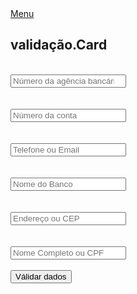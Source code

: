 <!DOCTYPE html>
<html lang="en">
<head>
    <meta charset="UTF-8">
    <meta name="viewport" content="width=device-width, initial-scale=1.0">
    <title>Document</title>
<style>

*{
    padding:0;
    margin:0;
    box-sizing:border-box;
}


#btn{
      position: absolute;
      left: 38%;
      top:50%;
      padding: 11px;
      border-radius: 5px;
      border: none;
      width:70%;
      position: relative;
      left: 16%;
      background: green;
      cursor: pointer;
      color:white;
      padding: 10px;
      user-select:none;
}

#btn:hover{
        background: rgb(71, 231, 71);
}

h2{
    color:green;
    user-select: none;
}

input{
      outline-color:green;
      padding: 7px;
      border-radius:6px ;
      border: none;
      
}

div{
      padding: 40px;
     background-color: black;
     position: absolute;
     top:50%;
     left:50%;
    transform: translate(-50%,-50%);
    border-radius:6px ;
    }

    body{
         font-family: Arial, Helvetica, sans-serif;
         background-color: #000000ce;
    }
    
  label{
        color:white;
        position:relative;
        bottom:31px;
        right:5px;
  }
  
  #checkbox{
            position:relative;
            bottom:30px;
            right:4px;
       }
       
#menu{
       background:black;
       height:50px;
       width:100%;
}

a{
   text-decoration:none;
   position:relative;
   top:23%;
   color:white;
   background:#20c023;
   padding:17.5px;
}

a:hover{
      background:green;
}

#a-1{
      color:white;
      padding:17.5px;
      position:relative;
      left:60%;
      background:none;
  }
  
#a-1:hover{
        background:#20c023;
        transition:0.3s;
}

#a-2{
      color:white;
      padding:17.5px;
      position:relative;
      background:none;
}

#a-2:hover{
         background:#20c023;
        transition:0.3s;
}

#a-3{
      color:white;
      padding:17.5px;
      position:relative;
      background:none;
}

#a-3:hover{
         background:#20c023;
         transition:0.3s;

</style>
<script src="Estudo.js"></script>
</head>
<body>
  <section id="menu">
      <a href="">Menu</a>
     <div>
      <form>
        <h2>validação.Card</h2>
       <br>
        <input placeholder="Número da agência bancária" type="number" required>
         <br><br><br>
        <input placeholder="Número da conta " type="number" required>
        <br><br><br>
<input placeholder="Telefone ou Email" required>
        <br><br><br>
        <input placeholder="Nome do Banco" type="text" required>
        <br><br><br>
     <input type="text" placeholder="Endereço ou CEP">
   <br><br><br>
   <input type="text" placeholder="Nome Completo ou CPF">
   <br><br>
   <button id="btn">Válidar dados</button>
      </form>
    </div>
  </body>
</html>
